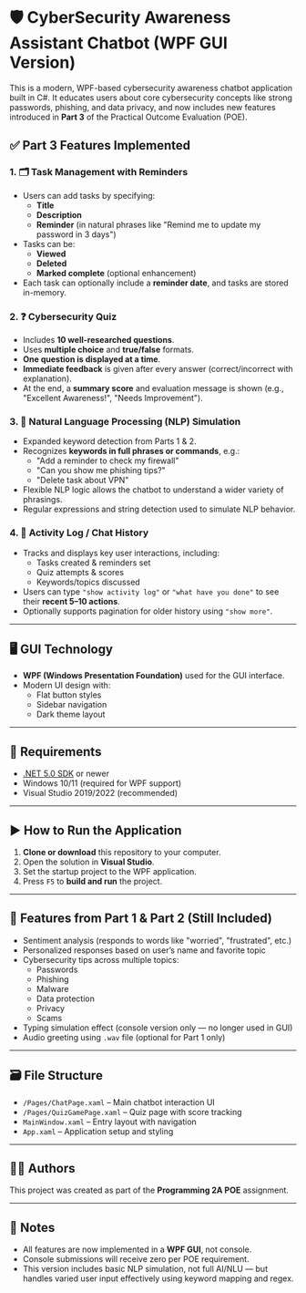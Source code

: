 # 🛡️ CyberSecurity Awareness Assistant Chatbot (WPF GUI Version)

This is a modern, WPF-based cybersecurity awareness chatbot application built in C#. It educates users about core cybersecurity concepts like strong passwords, phishing, and data privacy, and now includes new features introduced in **Part 3** of the Practical Outcome Evaluation (POE).

## ✅ Part 3 Features Implemented

### 1. 🗂️ Task Management with Reminders
- Users can add tasks by specifying:
  - **Title**
  - **Description**
  - **Reminder** (in natural phrases like "Remind me to update my password in 3 days")
- Tasks can be:
  - **Viewed**
  - **Deleted**
  - **Marked complete** (optional enhancement)
- Each task can optionally include a **reminder date**, and tasks are stored in-memory.

### 2. ❓ Cybersecurity Quiz
- Includes **10 well-researched questions**.
- Uses **multiple choice** and **true/false** formats.
- **One question is displayed at a time**.
- **Immediate feedback** is given after every answer (correct/incorrect with explanation).
- At the end, a **summary score** and evaluation message is shown (e.g., "Excellent Awareness!", "Needs Improvement").

### 3. 💬 Natural Language Processing (NLP) Simulation
- Expanded keyword detection from Parts 1 & 2.
- Recognizes **keywords in full phrases or commands**, e.g.:
  - "Add a reminder to check my firewall"
  - "Can you show me phishing tips?"
  - "Delete task about VPN"
- Flexible NLP logic allows the chatbot to understand a wider variety of phrasings.
- Regular expressions and string detection used to simulate NLP behavior.

### 4. 📜 Activity Log / Chat History
- Tracks and displays key user interactions, including:
  - Tasks created & reminders set
  - Quiz attempts & scores
  - Keywords/topics discussed
- Users can type `"show activity log"` or `"what have you done"` to see their **recent 5–10 actions**.
- Optionally supports pagination for older history using `"show more"`.

---

## 🖥️ GUI Technology
- **WPF (Windows Presentation Foundation)** used for the GUI interface.
- Modern UI design with:
  - Flat button styles
  - Sidebar navigation
  - Dark theme layout

---

## 🔧 Requirements
- [.NET 5.0 SDK](https://dotnet.microsoft.com/download) or newer
- Windows 10/11 (required for WPF support)
- Visual Studio 2019/2022 (recommended)

---

## ▶️ How to Run the Application

1. **Clone or download** this repository to your computer.
2. Open the solution in **Visual Studio**.
3. Set the startup project to the WPF application.
4. Press `F5` to **build and run** the project.

---

## 📝 Features from Part 1 & Part 2 (Still Included)
- Sentiment analysis (responds to words like "worried", "frustrated", etc.)
- Personalized responses based on user’s name and favorite topic
- Cybersecurity tips across multiple topics:
  - Passwords
  - Phishing
  - Malware
  - Data protection
  - Privacy
  - Scams
- Typing simulation effect (console version only — no longer used in GUI)
- Audio greeting using `.wav` file (optional for Part 1 only)

---

## 🗃️ File Structure
- `/Pages/ChatPage.xaml` – Main chatbot interaction UI
- `/Pages/QuizGamePage.xaml` – Quiz page with score tracking
- `MainWindow.xaml` – Entry layout with navigation
- `App.xaml` – Application setup and styling

---

## 👨‍💻 Authors
This project was created as part of the **Programming 2A POE** assignment.

---

## 📌 Notes
- All features are now implemented in a **WPF GUI**, not console.
- Console submissions will receive zero per POE requirement.
- This version includes basic NLP simulation, not full AI/NLU — but handles varied user input effectively using keyword mapping and regex.

